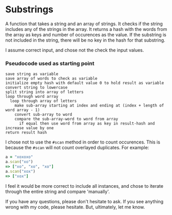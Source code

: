 Substrings
==========

A function that takes a string and an array of strings. It checks if the string includes any of the strings in the array. It returns a hash with the words from the array as keys and number of occurences as the value. If the substring is not included in the string, there will be no key in the hash for that substring.

I assume correct input, and chose not the check the input values.

### Pseudocode used as starting point
```
save string as variable
save array of words to check as variable
initialize empty hash with default value 0 to hold result as variable
convert string to lowercase
split string into array of letters
loop through word array
  loop through array of letters
    make sub-array starting at index and ending at (index + length of word array - 1)
    convert sub-array to word
    compare the sub-array-word to word from array
      if equal then use word from array as key in result-hash and increase value by one
return result hash
```

I chose not to use the `#scan` method in order to count occurences. This is because the `#scan` will not count overlayed duplicates.
For example:

```ruby
a = "xoxoxo"
a.scan("xo")
=> ["xo", "xo", "xo"]
a.scan("xox")
=> ["xox"]
```

I feel it would be more correct to include all instances, and chose to iterate through the entire string and compare 'manually'.

If you have any questions, please don't hesitate to ask. If you see anything wrong with my code, please hesitate. But, ultimately, let me know.